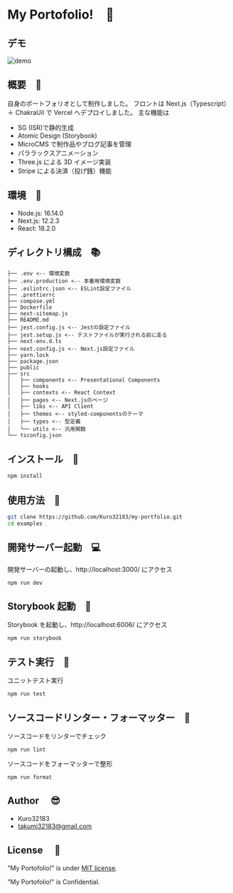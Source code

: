 # My Portofolio!　:guitar:

## デモ

![demo](https://media.giphy.com/media/Kue4dln563xiXUJupk/giphy.gif)

## 概要　:speech_balloon:

自身のポートフォリオとして制作しました。
フロントは Next.js（Typescript）＋ ChakraUiI で Vercel へデプロイしました。
主な機能は

- SG (ISR)で静的生成
- Atomic Design (Storybook)
- MicroCMS で制作品やブログ記事を管理
- パララックスアニメーション
- Three.js による 3D イメージ実装
- Stripe による決済（投げ銭）機能

## 環境　:ocean:

- Node.js: 16.14.0
- Next.js: 12.2.3
- React: 18.2.0

## ディレクトリ構成　:books:

```
├── .env <-- 環境変数
├── .env.production <-- 本番用環境変数
├── .eslintrc.json <-- ESLint設定ファイル
├── .prettierrc
├── compose.yml
├── Dockerfile
├── next-sitemap.js
├── README.md
├── jest.config.js <-- Jestの設定ファイル
├── jest.setup.js <-- テストファイルが実行される前に走る
├── next-env.d.ts
├── next.config.js <-- Next.js設定ファイル
├── yarn.lock
├── package.json
├── public
├── src
│   ├── components <-- Presentational Components
│   ├── hooks
│   ├── contexts <-- React Context
│   ├── pages <-- Next.jsのページ
│   ├── libs <-- API Client
│   ├── themes <-- styled-componentsのテーマ
│   ├── types <-- 型定義
│   └── utils <-- 汎用関数
└── tsconfig.json
```

## インストール　:feet:

```bash
npm install
```

## 使用方法　:paperclip:

```bash
git clone https://github.com/Kuro32183/my-portfolio.git
cd examples

```

## 開発サーバー起動　:computer:

開発サーバーの起動し、http://localhost:3000/ にアクセス

```
npm run dev
```

## Storybook 起動　:book:

Storybook を起動し、http://localhost:6006/ にアクセス

```
npm run storybook
```

## テスト実行　:eyes:

ユニットテスト実行

```
npm run test
```

## ソースコードリンター・フォーマッター　:shower:

ソースコードをリンターでチェック

```
npm run lint
```

ソースコードをフォーマッターで整形

```
npm run format
```

## Author 　:sunglasses:

- Kuro32183
- takumi32183@gmail.com

## License 　:email:

"My Portofolio!" is under [MIT license](https://en.wikipedia.org/wiki/MIT_License).

"My Portofolio!" is Confidential.
